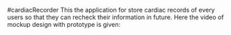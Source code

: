 #cardiacRecorder
This the application for store cardiac records of every users so that they can recheck their information in future. Here the video of mockup design with prototype is given:
